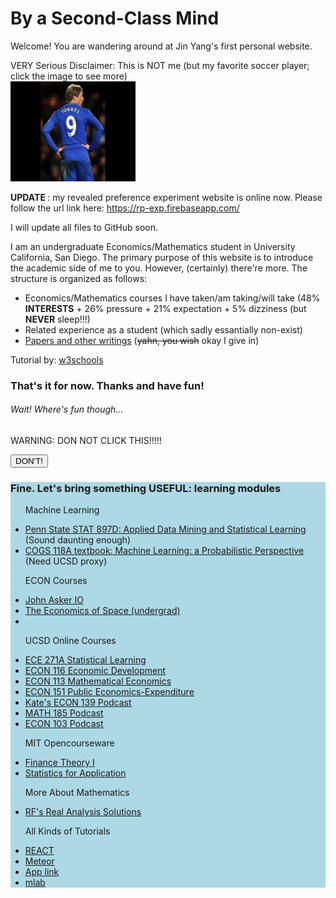 
<html>
<head>
<title>Jin Yang's Website</title>
</head>
<body>

<h1>By a Second-Class Mind</h1>
<p>Welcome! You are wandering around at Jin Yang's first personal website.</p>
<p>VERY Serious Disclaimer: This is NOT me (but my favorite soccer player; click the image to see more)<br>
<a href = "https://en.wikipedia.org/wiki/Fernando_Torres">
<img src="Torres.jpg" alt="My buddy Fernando!!!" width="200" height="160">
</a>
</p>

<p><strong>UPDATE </strong>: my revealed preference experiment website is online now. Please follow the url link here: 
	<a href = "https://rp-exp.firebaseapp.com/home">https://rp-exp.firebaseapp.com/</a></p>
<p> I will update all files to GitHub soon. </p>
	
		

<p>I am an undergraduate Economics/Mathematics student in University California, San Diego. The primary purpose of this website is to introduce the 
academic side of me to you. However, (certainly) there're more. The structure is organized as follows:</p>
<ul>
	<li>Economics/Mathematics courses I have taken/am taking/will take (48% <strong> INTERESTS</strong> + 26% pressure + 21% expectation + 5% dizziness (but <strong>NEVER</strong> sleep!!!)</li>
	<li>Related experience as a student (which sadly essantially non-exist)</li>
	<li><a href = "Jin Yang-Final Draft (Edited).pdf">Papers and other writings</a> (<strike>yahn, you wish</strike> okay I give in)</li>
</ul>
<p>Tutorial by: <a href = "https://www.w3schools.com/html/default.asp">w3schools</a></p>
<h3> That's it for now. Thanks and have fun!</h3>
<h6> Wait! Where's fun though...</h6>

<p id ="boring">WARNING: DON NOT CLICK THIS!!!!!</p>
<button type ="button" onclick='document.getElementById("boring").innerHTML = "Why do this!"'>DON'T!</button>

<div style="background-color:lightblue">
  <h3>Fine. Let's bring something USEFUL: learning modules</h3>
  <ul> <p>Machine Learning</p>
	<li><a href = "https://onlinecourses.science.psu.edu/stat857/">Penn State STAT 897D: Applied Data Mining and Statistical Learning</a>
	(Sound daunting enough)</li>
	<li><a href = "https://ebookcentral.proquest.com/lib/ucsd/reader.action?docID=3339490">COGS 118A textbook: Machine Learning: 
	a Probabilistic Perspective</a> (Need UCSD proxy)</li>
  </ul>
	
<!-- You will not be able to see this text.

Read more: https://html.com/tags/comment-tag/#ixzz5TPZLIML6
  <ul> <p>Grad Application</p>
    <li><a href = "https://www.applyweb.com/cgi-bin/app?s=stanford">Stanford</a></li>
	<li><a href = "https://apply-ssd.uchicago.edu/apply/">U Chicago</a></li>
	<li><a href = ""></a></li>
	<li><a href = ""></a></li>
	<li><a href = ""></a></li>
	<li><a href = "https://apply.grad.ucsd.edu/my-applications">UCSD</a></li>
	<li><a href = "https://app.applyyourself.com/AYApplicantLogin/fl_ApplicantLogin.asp?id=dukegrad">Duke</a></li>
	<li><a href = "https://apply.grad.wisc.edu/">Wisconsin-Madison</a></li>
	<li><a href = "https://choose.umn.edu/apply/">U Minnesota</a></li>
  </ul>
  
   -->
  
  <ul> <p>ECON Courses</p>
    <li><a href = "http://www.johnasker.com/IO.html">John Asker IO</a></li>
	<li><a href = "https://theeconomicsofspace.com/">The Economics of Space (undergrad)</a></li>
	<li><a href = ""></a></li>
  </ul>
  
  
  <ul> <p>UCSD Online Courses</p>
    <li><a href = "https://podcast.ucsd.edu/podcasts/default.aspx?PodcastId=1653&l=1&v=1">ECE 271A Statistical Learning</a></li>
	<li><a href = "https://podcast.ucsd.edu/podcasts/default.aspx?PodcastId=4119&l=2&v=1">ECON 116 Economic Development</a></li>
	<li><a href = "https://podcast.ucsd.edu/podcasts/default.aspx?PodcastId=1439&l=1&v=3">ECON 113 Mathematical Economics</a></li>
	<li><a href = "https://podcast.ucsd.edu/podcasts/default.aspx?PodcastId=3250&l=1&v=1">ECON 151 Public Economics-Expenditure</a></li>
	<li><a href = "https://podcast.ucsd.edu/podcasts/default.aspx?PodcastId=4973&l=2&v=1">Kate's ECON 139 Podcast</a></li>
	<li><a href = "https://podcast.ucsd.edu/podcasts/default.aspx?PodcastId=4998"> MATH 185 Podcast</a></li>
	<li><a href = "https://ucsd.hosted.panopto.com/Panopto/Pages/Sessions/List.aspx?embedded=1#folderID=%22771c5097-a2a8-4240-b68d-a8c1015cc72c%22&folderSets=3"> ECON 103 Podcast</a></li>
  </ul>
  
  <ul> <p>MIT Opencourseware</p>
	<li><a href = "https://ocw.mit.edu/courses/sloan-school-of-management/15-401-finance-theory-i-fall-2008/index.htm">Finance Theory I</a></li>
	<li><a href = "https://ocw.mit.edu/courses/mathematics/18-650-statistics-for-applications-fall-2016/index.htm">Statistics for Application</a></li>
  </ul>
  
  <ul> <p>More About Mathematics</p>
	<li><a href = "http://www2.math.umd.edu/~punshs/Analysis-Solutions/">RF's Real Analysis Solutions</a></li>
  </ul>
  
  <ul> <p>All Kinds of Tutorials</p>
	<li><a href = "https://reactjs.org/docs/state-and-lifecycle.html">REACT</a></li>
	<li><a href = "https://www.meteor.com/tutorials/react/temporary-ui-state"> Meteor</a></li>
	<li><a href = "http://localhost:3000/">App link</a></li>
	<li><a href = "https://mlab.com/databases/experiment">mlab</a></li>
  </ul>

</div>

</body>
</html>


